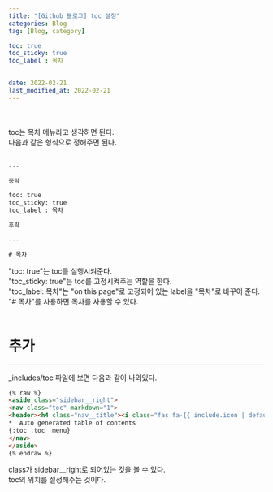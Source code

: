 ```yaml
---
title: "[Github 블로그] toc 설정"
categories: Blog
tag: [Blog, category]

toc: true
toc_sticky: true
toc_label : 목차

 
date: 2022-02-21
last_modified_at: 2022-02-21
---
```

<br><br>
toc는 목차 메뉴라고 생각하면 된다.<br>
다음과 같은 형식으로 정해주면 된다.<br>
<br>
```html
---

중략

toc: true
toc_sticky: true
toc_label : 목차

후략

---

# 목차

```
"toc: true"는 toc를 실행시켜준다.<br>
"toc_sticky: true"는 toc를 고정시켜주는 역할을 한다.<br>
"toc_label: 목차"는 "on this page"로 고정되어 있는 label을 "목차"로 바꾸어 준다.<br>
"# 목차"를 사용하면 목차를 사용할 수 있다.<br>
<br>

# 추가
---
_includes/toc 파일에 보면 다음과 같이 나와있다.
```html
{% raw %}
<aside class="sidebar__right">
<nav class="toc" markdown="1">
<header><h4 class="nav__title"><i class="fas fa-{{ include.icon | default: 'file-alt' }}"></i> {{ include.title | default: site.data.ui-text[site.locale].toc_label }}</h4></header>
*  Auto generated table of contents
{:toc .toc__menu}
</nav>
</aside>
{% endraw %}
```
class가 sidebar__right로 되어있는 것을 볼 수 있다.<br>
toc의 위치를 설정해주는 것이다.<br>